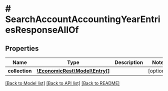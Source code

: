 # # SearchAccountAccountingYearEntriesResponseAllOf

## Properties

Name | Type | Description | Notes
------------ | ------------- | ------------- | -------------
**collection** | [**\EconomicRest\Model\Entry[]**](Entry.md) |  | [optional]

[[Back to Model list]](../../README.md#models) [[Back to API list]](../../README.md#endpoints) [[Back to README]](../../README.md)
